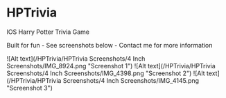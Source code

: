 HPTrivia
========

IOS Harry Potter Trivia Game

Built for fun - See screenshots below - Contact me for more information

![Alt text](/HPTrivia/HPTrivia Screenshots/4 Inch Screenshots/IMG_8924.png "Screenshot 1")
![Alt text](/HPTrivia/HPTrivia Screenshots/4 Inch Screenshots/IMG_4398.png "Screenshot 2")
![Alt text](/HPTrivia/HPTrivia Screenshots/4 Inch Screenshots/IMG_4145.png "Screenshot 3")

